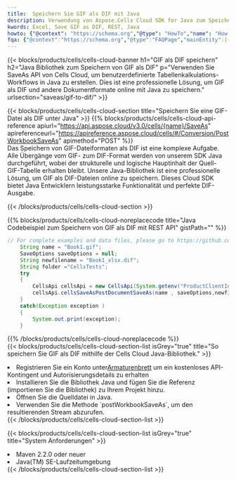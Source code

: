 ```yaml
---
title:  Speichern Sie GIF als DIF mit Java
description: Verwendung von Aspose.Cells Cloud SDK for Java zum Speichern von GIF-Formatdateien als DIF-Formatdateien.
kwords: Excel, Save GIF as DIF, REST, Java
howto: {"@context": "https://schema.org","@type": "HowTo","name": "How to save GIF as DIF using the Cells Cloud Java library.","description": "How to save GIF as DIF using the Cells Cloud Java library.","image": {"@type": "ImageObject"},"url": "/java/saveas/gif-to-dif/","step": [{ "@type": "HowToStep","name": "How to save GIF as DIF using the Cells Cloud Java library. step 1", "image": {"@type": "ImageObject",},"url": "/java/saveas/gif-to-dif/","text": "Register an account at <a href='https://dashboard.aspose.cloud/'>Dashboard</a> to get free API quota & authorization details",},{ "@type": "HowToStep","name": "How to save GIF as DIF using the Cells Cloud Java library. step 1", "image": {"@type": "ImageObject",},"url": "/java/saveas/gif-to-dif/","text": "Install Java library and add the reference (import the library) to your project.",},{ "@type": "HowToStep","name": "How to save GIF as DIF using the Cells Cloud Java library. step 1", "image": {"@type": "ImageObject",},"url": "/java/saveas/gif-to-dif/","text": "Open the source file in Java.",},{ "@type": "HowToStep","name": "How to save GIF as DIF using the Cells Cloud Java library. step 1", "image": {"@type": "ImageObject",},"url": "/java/saveas/gif-to-dif/","text": "Use the `postWorkbookSaveAs` method to retrieve the resulting stream.",}, ],"supply": {"@type": "HowToSupply","name": "document"},"tool": [{"@type": "HowToTool","name": "IntelliJ IDEA, Visual Studio Code, Eclipse"},{"@type": "HowToTool","name": "Aspose Cells"}],"totalTime": "PT6M"}
fqa: {"@context":"https://schema.org","@type":"FAQPage","mainEntity":[{"@type":"Question","name":"Why save file as other formats file in C# using REST API?","acceptedAnswer":{"@type":"Answer","text":"Documents are encoded in many ways, and some files may be incompatible with the software you use. To open and read such files, just save them as appropriate file formats.<br/><ol><li>Install .NET SDK and add the reference (import the library) to your project.</li><li>Open the source file in C# using REST API.</li><li>Call the PostWorkbookSaveAsRequest() method, passing an output filename with required extension.</li><li>Get the result of save as a separate file.</li></ol>"}},{"@type":"Question","name":"What file formats can I save as with your C# library?","acceptedAnswer":{"@type":"Answer","text":"We support a variety of file formats for conversion using .NET library, including XLSX, Excel, xls , PDF, CSV, HTML, Markdown, XML, PNG, JPG, TIFF, Json, TXT and many more."}},{"@type":"Question","name":"What is the maximum allowed file size for conversion using this .NET library?","acceptedAnswer":{"@type":"Answer","text":"There are no file size limits for format conversions using .NET library."}}]}
---
```

{{< blocks/products/cells/cells-cloud-banner h1="GIF als DIF speichern" h2="Java Bibliothek zum Speichern von GIF als DIF" p="Verwenden Sie SaveAs API von Cells Cloud, um benutzerdefinierte Tabellenkalkulations-Workflows in Java zu erstellen. Dies ist eine professionelle Lösung, um GIF als DIF und andere Dokumentformate online mit Java zu speichern." urlsection="saveas/gif-to-dif/" >}}

{{< blocks/products/cells/cells-cloud-section title="Speichern Sie eine GIF-Datei als DIF unter Java" >}}
{{% blocks/products/cells/cells-cloud-api-reference apiurl="https://api.aspose.cloud/v3.0/cells/{name}/SaveAs" apireferenceurl="https://apireference.aspose.cloud/cells/#/Conversion/PostWorkbookSaveAs" apimethod="POST" %}}
<br/>
Das Speichern von GIF-Dateiformaten als DIF ist eine komplexe Aufgabe. Alle Übergänge vom GIF- zum DIF-Format werden von unserem SDK Java durchgeführt, wobei der strukturelle und logische Hauptinhalt der Quell-GIF-Tabelle erhalten bleibt. Unsere Java-Bibliothek ist eine professionelle Lösung, um GIF als DIF-Dateien online zu speichern. Dieses Cloud SDK bietet Java Entwicklern leistungsstarke Funktionalität und perfekte DIF-Ausgabe.

{{< /blocks/products/cells/cells-cloud-section >}}

{{% blocks/products/cells/cells-cloud-noreplacecode title="Java Codebeispiel zum Speichern von GIF als DIF mit REST API" gistPath="" %}}
  
```java
// For complete examples and data files, please go to https://github.com/aspose-cells-cloud/aspose-cells-cloud-java/
    String name = "Book1.gif";
    SaveOptions saveOptions = null;
    String newfilename = "Book1_xlsx.dif";
    String folder ="CellsTests";
    try 
    {
        CellsApi cellsApi = new CellsApi(System.getenv("ProductClientId"), System.getenv("ProductClientSecret"));
        cellsApi.cellsSaveAsPostDocumentSaveAs(name , saveOptions,newfilename,false,false,folder,null,null,null,true);                       
    }
    catch(Exception exception )
    {
        System.out.print(exception);
    }
```
  
{{% /blocks/products/cells/cells-cloud-noreplacecode %}}
<br/>
{{< blocks/products/cells/cells-cloud-section-list isGrey="true" title="So speichern Sie GIF als DIF mithilfe der Cells Cloud Java-Bibliothek." >}}
<li> Registrieren Sie ein Konto unter<a href="https://dashboard.aspose.cloud/">Armaturenbrett</a> um ein kostenloses API-Kontingent und Autorisierungsdetails zu erhalten</li>
<li>Installieren Sie die Bibliothek Java und fügen Sie die Referenz (importieren Sie die Bibliothek) zu Ihrem Projekt hinzu.</li>
<li>Öffnen Sie die Quelldatei in Java.</li>
<li>Verwenden Sie die Methode `postWorkbookSaveAs`, um den resultierenden Stream abzurufen.</li>
{{< /blocks/products/cells/cells-cloud-section-list >}}

{{< blocks/products/cells/cells-cloud-section-list isGrey="true" title="System Anforderungen" >}}
<li>Maven 2.2.0 oder neuer</li>
<li>Java(TM) SE-Laufzeitumgebung</li>
{{< /blocks/products/cells/cells-cloud-section-list >}}
